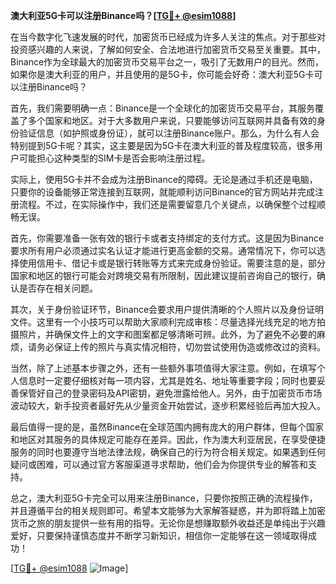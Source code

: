 **澳大利亚5G卡可以注册Binance吗？[[TG💪+ @esim1088](https://t.me/s/esim1088)]**

在当今数字化飞速发展的时代，加密货币已经成为许多人关注的焦点。对于那些对投资感兴趣的人来说，了解如何安全、合法地进行加密货币交易至关重要。其中，Binance作为全球最大的加密货币交易平台之一，吸引了无数用户的目光。然而，如果你是澳大利亚的用户，并且使用的是5G卡，你可能会好奇：澳大利亚5G卡可以注册Binance吗？

首先，我们需要明确一点：Binance是一个全球化的加密货币交易平台，其服务覆盖了多个国家和地区。对于大多数用户来说，只要能够访问互联网并具备有效的身份验证信息（如护照或身份证），就可以注册Binance账户。那么，为什么有人会特别提到5G卡呢？其实，这主要是因为5G卡在澳大利亚的普及程度较高，很多用户可能担心这种类型的SIM卡是否会影响注册过程。

实际上，使用5G卡并不会成为注册Binance的障碍。无论是通过手机还是电脑，只要你的设备能够正常连接到互联网，就能顺利访问Binance的官方网站并完成注册流程。不过，在实际操作中，我们还是需要留意几个关键点，以确保整个过程顺畅无误。

首先，你需要准备一张有效的银行卡或者支持绑定的支付方式。这是因为Binance要求所有用户必须通过实名认证才能进行更高金额的交易。通常情况下，你可以选择使用信用卡、借记卡或是银行转账等方式来完成身份验证。需要注意的是，部分国家和地区的银行可能会对跨境交易有所限制，因此建议提前咨询自己的银行，确认是否存在相关问题。

其次，关于身份验证环节，Binance会要求用户提供清晰的个人照片以及身份证明文件。这里有一个小技巧可以帮助大家顺利完成审核：尽量选择光线充足的地方拍摄照片，并确保文件上的文字和图案都足够清晰可辨。此外，为了避免不必要的麻烦，请务必保证上传的照片与真实情况相符，切勿尝试使用伪造或修改过的资料。

当然，除了上述基本步骤之外，还有一些额外事项值得大家注意。例如，在填写个人信息时一定要仔细核对每一项内容，尤其是姓名、地址等重要字段；同时也要妥善保管好自己的登录密码及API密钥，避免泄露给他人。另外，由于加密货币市场波动较大，新手投资者最好先从少量资金开始尝试，逐步积累经验后再加大投入。

最后值得一提的是，虽然Binance在全球范围内拥有庞大的用户群体，但每个国家和地区对其服务的具体规定可能存在差异。因此，作为澳大利亚居民，在享受便捷服务的同时也要遵守当地法律法规，确保自己的行为符合相关规定。如果遇到任何疑问或困难，可以通过官方客服渠道寻求帮助，他们会为你提供专业的解答和支持。

总之，澳大利亚5G卡完全可以用来注册Binance，只要你按照正确的流程操作，并且遵循平台的相关规则即可。希望本文能够为大家解答疑惑，并为即将踏上加密货币之旅的朋友提供一些有用的指导。无论你是想赚取额外收益还是单纯出于兴趣爱好，只要保持谨慎态度并不断学习新知识，相信你一定能够在这一领域取得成功！

[[TG💪+ @esim1088](https://t.me/s/esim1088) ![Image](https://i.postimg.cc/4NQfJmqS/Snipaste-2025-05-13-00-14-12.png)]